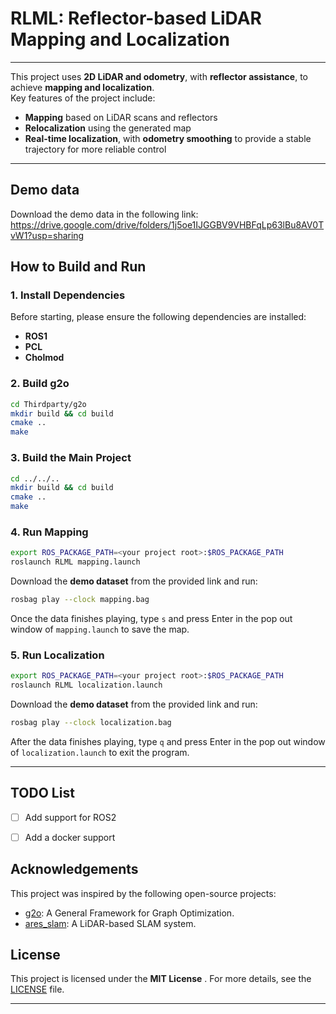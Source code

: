 # RLML: Reflector-based LiDAR Mapping and Localization

---

This project uses **2D LiDAR and odometry**, with **reflector assistance**, to achieve **mapping and localization**.  
Key features of the project include:
- **Mapping** based on LiDAR scans and reflectors
- **Relocalization** using the generated map
- **Real-time localization**, with **odometry smoothing** to provide a stable trajectory for more reliable control

---
## Demo data
Download the demo data in the following link:
https://drive.google.com/drive/folders/1j5oe1IJGGBV9VHBFqLp63lBu8AV0TvW1?usp=sharing

## How to Build and Run

### 1. Install Dependencies
Before starting, please ensure the following dependencies are installed:
- **ROS1**
- **PCL**
- **Cholmod**

### 2. Build g2o
```bash
cd Thirdparty/g2o
mkdir build && cd build
cmake ..
make
```

### 3. Build the Main Project


```bash
cd ../../..
mkdir build && cd build
cmake ..
make
```
### 4. Run Mapping


```bash
export ROS_PACKAGE_PATH=<your project root>:$ROS_PACKAGE_PATH
roslaunch RLML mapping.launch
```
Download the **demo dataset**  from the provided link and run:

```bash
rosbag play --clock mapping.bag
```
Once the data finishes playing, type `s`  and press Enter in the pop out window of `mapping.launch` to save the map.
### 5. Run Localization


```bash
export ROS_PACKAGE_PATH=<your project root>:$ROS_PACKAGE_PATH
roslaunch RLML localization.launch
```
Download the **demo dataset**  from the provided link and run:

```bash
rosbag play --clock localization.bag
```
After the data finishes playing, type `q`  and press Enter in the pop out window of  `localization.launch` to exit the program.

---

## TODO List

- [ ] Add support for ROS2
- [ ] Add a docker support


## Acknowledgements

This project was inspired by the following open-source projects:

- [g2o](https://github.com/RainerKuemmerle/g2o): A General Framework for Graph Optimization.
- [ares_slam](https://github.com/ningwang1028/ares_slam): A LiDAR-based SLAM system.

## License
This project is licensed under the **MIT License** .
For more details, see the [LICENSE]()  file.

---

